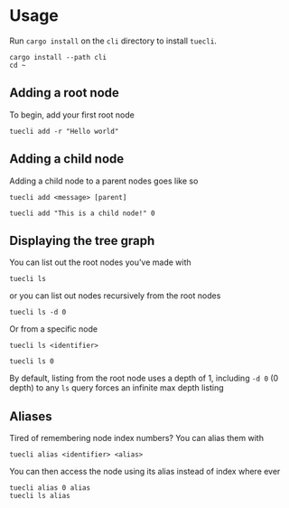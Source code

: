 # Usage


Run `cargo install` on the `cli` directory to install `tuecli`.
```
cargo install --path cli 
cd ~
```

## Adding a root node

To begin, add your first root node 
```
tuecli add -r "Hello world"
```


## Adding a child node

Adding a child node to a parent nodes goes like so 

```
tuecli add <message> [parent]
```
```
tuecli add "This is a child node!" 0
```

## Displaying the tree graph 

You can list out the root nodes you've made with 

```
tuecli ls
```

or you can list out nodes recursively from the root nodes 

```
tuecli ls -d 0
```

Or from a specific node 

```
tuecli ls <identifier>
```

```
tuecli ls 0
```


By default, listing from the root node uses a depth of 1, including `-d 0` (0 depth) to any `ls` query forces an infinite max depth listing


## Aliases

Tired of remembering node index numbers? You can alias them with 

```
tuecli alias <identifier> <alias> 
```

You can then access the node using its alias instead of index where ever

```
tuecli alias 0 alias 
tuecli ls alias
```

